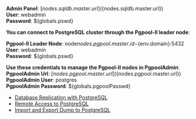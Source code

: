 **Admin Panel**: [${nodes.sqldb.master.url}](${nodes.sqldb.master.url})  
**User**: webadmin  
**Password**: ${globals.pswd}  

**You can connect to PostgreSQL cluster through the Pgpool-II leader node**:    

**Pgpool-II Leader Node**: node${nodes.pgpool.master.id}-${env.domain}:5432    
**User**: webadmin  
**Password**: ${globals.pswd}  

**Use these credentials to manage the Pgpool-II nodes in PgpoolAdmin**:    
**PgpoolAdmin Url**: [${nodes.pgpool.master.url}](${nodes.pgpool.master.url})  
**PgpoolAdmin User**: postgres  
**PgpoolAdmin Password**: ${globals.pgpoolPasswd}   

* [Database Replication with PostgreSQL](https://docs.jelastic.com/postgresql-database-replication/)
* [Remote Access to PostgreSQL](https://docs.jelastic.com/remote-access-postgres/)
* [Import and Export Dump to PostgreSQL](https://docs.jelastic.com/dump-postgres/)
